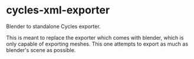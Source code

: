 cycles-xml-exporter
===================

Blender to standalone Cycles exporter.


This is meant to replace the exporter which comes with blender, which is only
capable of exporting meshes. This one attempts to export as much as blender's
scene as possible.
